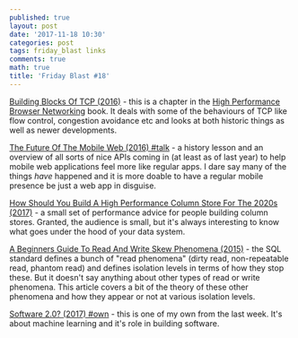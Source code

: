 ```yaml
---
published: true
layout: post
date: '2017-11-18 10:30'
categories: post
tags: friday_blast links
comments: true
math: true
title: 'Friday Blast #18'
---
```


[Building Blocks Of TCP (2016)](https://hpbn.co/building-blocks-of-tcp/) - this is a chapter in the [High Performance Browser Networking](https://hpbn.co/) book. It deals with some of the behaviours of TCP like flow control, congestion avoidance etc and looks at both historic things as well as newer developments.

[The Future Of The Mobile Web (2016) #talk](https://www.youtube.com/watch?v=rWYifOE8LDc) - a history lesson and an overview of all sorts of nice APIs coming in (at least as of last year) to help mobile web applications feel more like regular apps. I dare say many of the things _have_ happened and it is more doable to have a regular mobile presence be just a web app in disguise.

[How Should You Build A High Performance Column Store For The 2020s (2017)](https://lemire.me/blog/2017/11/10/how-should-you-build-a-high-performance-column-store-for-the-2020s/) - a small set of performance advice for people building column stores. Granted, the audience is small, but it's always interesting to know what goes under the hood of your data system.

[A Beginners Guide To Read And Write Skew Phenomena (2015)](https://vladmihalcea.com/2015/10/20/a-beginners-guide-to-read-and-write-skew-phenomena/) - the SQL standard defines a bunch of "read phenomena" (dirty read, non-repeatable read, phantom read) and defines isolation levels in terms of how they stop these. But it doesn't say anything about other types of read or write phenomena. This article covers a bit of the theory of these other phenomena and how they appear or not at various isolation levels.

[Software 2.0? (2017) #own](http://horia141.com/software-2-0.html) - this is one of my own from the last week. It's about machine learning and it's role in building software.

